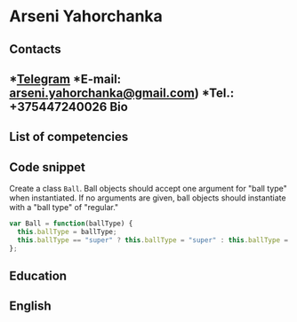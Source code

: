 Arseni Yahorchanka 
==================

Contacts  
--------
*[Telegram](https://t.me/hashlemon)
*E-mail: arseni.yahorchanka@gmail.com)
*Tel.: +375447240026
Bio
---


List of competencies
--------------------


Code snippet
------------
Create a class `Ball`. Ball objects should accept one argument for "ball type" when instantiated.
If no arguments are given, ball objects should instantiate with a "ball type" of "regular."

```javascript
var Ball = function(ballType) {
  this.ballType = ballType;
  this.ballType == "super" ? this.ballType = "super" : this.ballType = "regular"
};
```
Education
---------

English
-------


